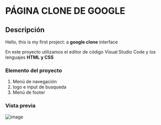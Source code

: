 # PÁGINA CLONE DE GOOGLE
## Descripción 
Hello, this is my first project: a **google clone** interface

En este proyecto utilizamos el editor de código Visual Studio Code y los lenguajes **HTML y CSS**

### Elemento del proyecto
<ol>
  <li>Menú de navegación</li>
  <li>logo e input de busqueda</li>
  <li>Menú de footer</li>
</ol>

### Vista previa
![image](https://github.com/monicaquish/googleclone-2/assets/151891471/0a0d74c9-6982-47ba-8f18-b7d0dbf04b1c)
